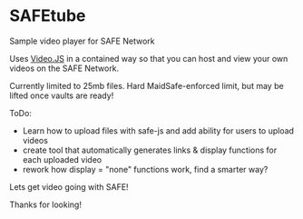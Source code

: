 # SAFEtube
Sample video player for SAFE Network

Uses <a href="http://www.videojs.com" target="_blank">Video.JS</a> in a contained way so that you can host and view your own videos on the SAFE Network.

Currently limited to 25mb files. Hard MaidSafe-enforced limit, but may be lifted once vaults are ready!

ToDo:
- Learn how to upload files with safe-js and add ability for users to upload videos
- create tool that automatically generates links & display functions for each uploaded video
- rework how display = "none" functions work, find a smarter way?

Lets get video going with SAFE!

Thanks for looking! 
